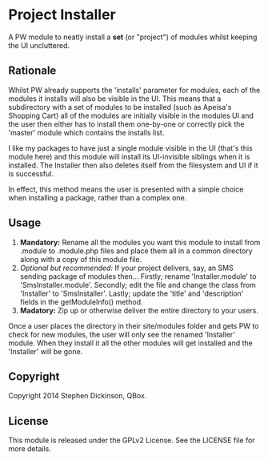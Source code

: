 Project Installer
=================

A PW module to neatly install a __set__ (or "project") of modules whilst keeping the UI uncluttered.


Rationale
---------

Whilst PW already supports the 'installs' parameter for modules, each of the modules it installs will also be visible
in the UI. This means that a subdirectory with a set of modules to be installed (such as Apeisa's Shopping Cart) all of
the modules are initially visible in the modules UI and the user then either has to install them one-by-one or
correctly pick the 'master' module which contains the installs list.

I like my packages to have just a single module visible in the UI (that's this module here) and this module will
install its UI-invisible siblings when it is installed. The Installer then also deletes itself from the filesystem
and UI if it is successful.

In effect, this method means the user is presented with a simple choice when installing a package, rather than a complex one.


Usage
-----

1. **Mandatory:** Rename all the modules you want this module to install from .module to .module.php files and place
them all in a common directory along with a copy of this module file.
2. *Optional but recommended:* If your project delivers, say, an SMS sending package of modules then...
Firstly; rename 'Installer.module' to 'SmsInstaller.module'. Secondly; edit the file and change the class from
'Installer' to 'SmsInstaller'. Lastly; update the 'title' and 'description' fields in the getModuleInfo() method.
3. **Madatory:** Zip up or otherwise deliver the entire directory to your users.

Once a user places the directory in their site/modules folder and gets PW to check for new modules, the user will only
see the renamed 'Installer' module. When they install it all the other modules will get installed and the 'Installer'
will be gone.


Copyright
---------

Copyright 2014 Stephen Dickinson, QBox.


License
-------

This module is released under the GPLv2 License. See the LICENSE file for more details.
